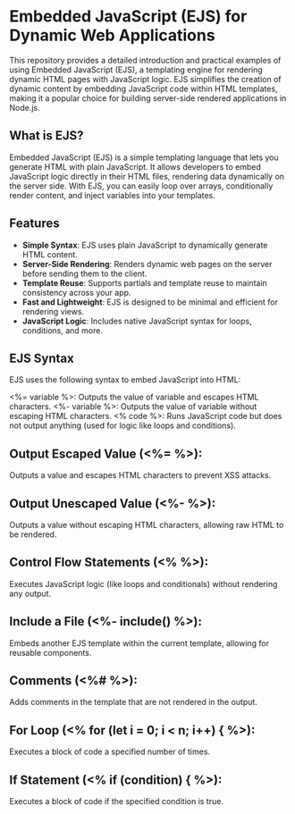 # Embedded JavaScript (EJS) for Dynamic Web Applications

This repository provides a detailed introduction and practical examples of using Embedded JavaScript (EJS), a templating engine for rendering dynamic HTML pages with JavaScript logic. EJS simplifies the creation of dynamic content by embedding JavaScript code within HTML templates, making it a popular choice for building server-side rendered applications in Node.js.

## What is EJS?

Embedded JavaScript (EJS) is a simple templating language that lets you generate HTML with plain JavaScript. It allows developers to embed JavaScript logic directly in their HTML files, rendering data dynamically on the server side. With EJS, you can easily loop over arrays, conditionally render content, and inject variables into your templates.

## Features

- **Simple Syntax**: EJS uses plain JavaScript to dynamically generate HTML content.
- **Server-Side Rendering**: Renders dynamic web pages on the server before sending them to the client.
- **Template Reuse**: Supports partials and template reuse to maintain consistency across your app.
- **Fast and Lightweight**: EJS is designed to be minimal and efficient for rendering views.
- **JavaScript Logic**: Includes native JavaScript syntax for loops, conditions, and more.

## EJS Syntax
EJS uses the following syntax to embed JavaScript into HTML:

<%= variable %>: Outputs the value of variable and escapes HTML characters.
<%- variable %>: Outputs the value of variable without escaping HTML characters.
<% code %>: Runs JavaScript code but does not output anything (used for logic like loops and conditions).

## Output Escaped Value (<%= %>): 
Outputs a value and escapes HTML characters to prevent XSS attacks.

## Output Unescaped Value (<%- %>): 
Outputs a value without escaping HTML characters, allowing raw HTML to be rendered.

## Control Flow Statements (<% %>): 
Executes JavaScript logic (like loops and conditionals) without rendering any output.

## Include a File (<%- include() %>): 
Embeds another EJS template within the current template, allowing for reusable components.

## Comments (<%# %>): 
Adds comments in the template that are not rendered in the output.

## For Loop (<% for (let i = 0; i < n; i++) { %>): 
Executes a block of code a specified number of times.

## If Statement (<% if (condition) { %>): 
Executes a block of code if the specified condition is true.

